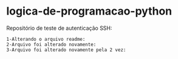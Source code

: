 # logica-de-programacao-python
 Repositório de teste de autenticação SSH:

	1-Alterando o arquivo readme:
 	2-Arquivo foi alterado novamente:
	3-Arquivo foi alterado novamente pela 2 vez:

